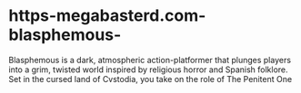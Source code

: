 # https-megabasterd.com-blasphemous-
Blasphemous is a dark, atmospheric action-platformer that plunges players into a grim, twisted world inspired by religious horror and Spanish folklore. Set in the cursed land of Cvstodia, you take on the role of The Penitent One
